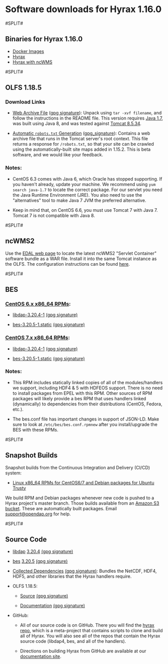 # Software downloads for Hyrax 1.16.0

#SPLIT#
## Binaries for Hyrax 1.16.0

* [Docker Images](https://github.com/OPENDAP/hyrax-docker/blob/master/README.md)
* [Hyrax](https://hub.docker.com/r/opendap/hyrax)
* [Hyrax with ncWMS](https://hub.docker.com/r/opendap/hyrax_ncwms)

#SPLIT#
## OLFS 1.18.5

### Download Links

* [Web Archive File](https://www.opendap.org/pub/olfs/olfs-1.18.5-webapp.tgz)
([gpg signature](https://www.opendap.org/pub/olfs/olfs-1.18.5-webapp.tgz.sig)):
Unpack using `tar -xvf filename`, and follow the instructions in the README file.
This version requires [Java 1.7](http://www.java.com/en/download/index.jsp), 
was built using Java 8, and was tested against 
[Tomcat 8.5.34](http://tomcat.apache.org/).

* [Automatic `robots.txt` Generation](https://www.opendap.org/pub/olfs/robots-olfs-1.18.5-webapp.tgz)
([gpg_signature](https://www.opendap.org/pub/olfs/robots-olfs-1.18.5-webapp.tgz.sig)):
Contains a web archive file that runs in the Tomcat server's root context.
This file returns a response for `/robots.txt`, so that your site can be crawled
using the automatically-built site maps added in 1.15.2.
This is beta software, and we would like your feedback.

### Notes:

* CentOS 6.3 comes with Java 6, which Oracle has stopped supporting. If you haven't already,
update your machine. We recommend using `yum search java-1.7` to locate the correct package. 
For our servlet you need the Java Runtime Environment (JRE).
You also need to use the "alternatives" tool to make Java 7 JVM the preferred alternative.

* Keep in mind that, on CentOS 6.6, you must use Tomcat 7 with Java 7.
Tomcat 7 is not compatible with Java 8.

#SPLIT#
## ncWMS2

Use the [EDAL web page](http://reading-escience-centre.github.io/edal-java/)
to locate the latest ncWMS2 "Servlet Container" software bundle as a WAR file.
Install it into the same Tomcat instance as the OLFS.
The configuration instructions can be found
[here](http://docs.opendap.org/index.php/Hyrax_WMS).

#SPLIT#
## BES

### [CentOS 6.x x86_64 RPMs](https://www.opendap.org/pub/binary/hyrax-1.16/centos-6.x/):

* [libdap-3.20.4-1](https://www.opendap.org/pub/binary/hyrax-1.16/centos-6.x/libdap-3.20.4-1.el6.x86_64.rpm)
[(gpg signature)](https://www.opendap.org/pub/binary/hyrax-1.16/centos-6.x/libdap-3.20.4-1.el6.x86_64.rpm.sig)

* [bes-3.20.5-1.static](https://www.opendap.org/pub/binary/hyrax-1.16/centos-6.x/bes-3.20.5-1.static.el6.x86_64.rpm)
[(gpg signature)](https://www.opendap.org/pub/binary/hyrax-1.16/centos-6.x/bes-3.20.5-1.static.el6.x86_64.rpm.sig)

### [CentOS 7.x x86_64 RPMs](https://www.opendap.org/pub/binary/hyrax-1.16/centos-7.x/):

* [libdap-3.20.4-1](https://www.opendap.org/pub/binary/hyrax-1.16/centos-7.x/libdap-3.20.4-1.el7.x86_64.rpm)
[(gpg signature)](https://www.opendap.org/pub/binary/hyrax-1.16/centos-7.x/libdap-3.20.4-1.el7.x86_64.rpm.sig)

* [bes-3.20.5-1.static](https://www.opendap.org/pub/binary/hyrax-1.16/centos-7.x/bes-3.20.5-1.static.el7.x86_64.rpm)
[(gpg signature)](https://www.opendap.org/pub/binary/hyrax-1.16/centos-7.x/bes-3.20.5-1.static.el7.x86_64.rpm.sig)
 
### Notes:

* This RPM includes statically linked copies of all of the modules/handlers we support,
including HDF4 & 5 with HDFEOS support.
There is no need to install packages from EPEL with this RPM.
Other sources of RPM packages will likely provide a bes RPM that uses handlers linked
(dynamically) to dependencies from their distributions (CentOS, Fedora, etc.).

* The bes.conf file has important changes in support of JSON-LD.
Make sure to look at `/etc/bes/bes.conf.rpmnew` after you install/upgrade the BES with these RPMs.

#SPLIT#
## Snapshot Builds 

Snapshot builds from the Continuous Integration and Delivery (CI/CD) system:

* [Linux x86_64 RPMs for CentOS6/7 and Debian packages for Ubuntu Trusty](https://s3.amazonaws.com/opendap.travis.build/index.html)

We build RPM and Debian packages whenever new code is pushed to a
Hyrax project's master branch. Those builds available from an
[Amazon S3 bucket](https://s3.amazonaws.com/opendap.travis.build/).
These are automatically built packages. Email support@opendap.org for help.

#SPLIT#
## Source Code

* [libdap](https://github.com/opendap/libdap)
[3.20.4](https://www.opendap.org/pub/source/libdap-3.20.4.tar.gz)
[(gpg signature)](https://www.opendap.org/pub/source/libdap-3.20.4.tar.gz.sig)

* [bes](https://github.com/OPENDAP/bes)
[3.20.5](https://www.opendap.org/pub/source/bes-3.20.5.tar.gz)
[(gpg signature)](https://www.opendap.org/pub/source/bes-3.20.5.tar.gz.sig)

* [Collected Dependencies](https://www.opendap.org/pub/source/hyrax-dependencies-1.21.tar)
[(gpg signature)](https://www.opendap.org/pub/source/hyrax-dependencies-1.21.tar.sig):
Bundles the NetCDF, HDF4, HDF5, and other libraries that the Hyrax handlers require. 

* OLFS 1.18.5:

    * [Source](https://www.opendap.org/pub/olfs/olfs-1.18.5-src.tgz)
    [(gpg signature)](https://www.opendap.org/pub/olfs/olfs-1.18.5-src.tgz.sig)

    * [Documentation](https://www.opendap.org/pub/olfs/olfs-1.18.5-doc.tgz)
    [(gpg signature)](https://www.opendap.org/pub/olfs/olfs-1.18.5-doc.tgz.sig)

* GitHub:

    * All of our source code is on GitHub. There you will find the 
    [hyrax repo](https://github.com/opendap/hyrax),
    which is a meta-project that contains scripts to clone and build all of Hyrax.
    You will also see all of the repos that contain the Hyrax source code
    (libdap4, bes, and all of the handlers).

    * Directions on building Hyrax from GitHub are available at our
    [documentation site](http://docs.opendap.org/index.php/Hyrax_GitHub_Source_Build).